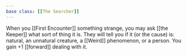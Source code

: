 ```yaml
---
base class: [[The Searcher]]
---
```

When you [[First Encounter]] something strange, you may ask [[the Keeper]] what sort of thing it is. They will tell you if it (or the cause) is: natural, an unnatural creature, a [[Weird]] phenomenon, or a person. You gain +1 [[forward]] dealing with it.
